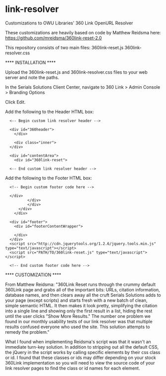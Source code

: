 link-resolver
=============

Customizations to OWU Libraries' 360 Link OpenURL Resolver

These customizations are heavily based on code by Matthew Reidsma here:
https://github.com/mreidsma/360link-reset-2.0

This repository consists of two main files:
360link-reset.js
360link-resolver.css

**** INSTALLATION ****

Upload the 360link-reset.js and 360link-resolver.css files to your web server and note the paths.

In the Serials Solutions Client Center, navigate to 360 Link > Admin Console > Branding Options

Click Edit.

Add the following to the Header HTML box:

      <-- Begin custom link resolver header -->

      <div id="360header">
        </div>
      
        <div class="inner">
      </div>
      
      <div id="contentArea"> 
        <div id="360link-reset">
      
      <-- End custom link resolver header -->

Add the following to the Footer HTML box:

      <!-- Begin custom footer code here -->
      
      </div>
              </div>
      		  </div>
          </div>
      	</div>
      
      <div id="footer">
        <div id="footerContentWrapper">
      	    
        </div>
      </div>
      <script src="http://cdn.jquerytools.org/1.2.6/jquery.tools.min.js" type="text/javascript"></script>
      <script src="PATH/TO/360link-reset.js" type="text/javascript"></script>
            
      <!-- End custom footer code here -->


**** CUSTOMIZATION ****

From Matthew Reidsma:
"360Link Reset runs through the crummy default 360Link page and grabs all of the important bits: URLs, citation information, database names, and then clears away all the cruft Serials Solutions adds to your page (except scripts) and starts fresh with a new batch of clean, simple semantic HTML. It then makes it look pretty, simplifying the citation into a single line and showing only the first result in a list, hiding the rest until the user clicks "Show More Results." The number one problem we found in our monthly usability tests of our link resolver was that multiple results confused everyone who used the site. This solution attempts to remedy the problem."

What I found when implementing Reidsma's script was that it wasn't an immediate turn-key solution. In addition to stripping out all the default CSS, the jQuery in the script works by calling specific elements by their css class or id. I found that these classes or ids may differ depending on your stock 360Link implementation so you will need to view the source code of your link resolver pages to find the class or id names for each element.




